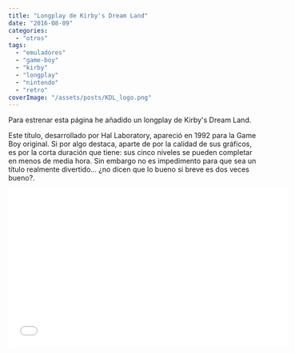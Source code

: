 ```yaml
---
title: "Longplay de Kirby's Dream Land"
date: "2016-08-09"
categories: 
  - "otros"
tags: 
  - "emuladores"
  - "game-boy"
  - "kirby"
  - "longplay"
  - "nintendo"
  - "retro"
coverImage: "/assets/posts/KDL_logo.png"
---
```


Para estrenar esta página he añadido un longplay de Kirby's Dream Land.

Este título, desarrollado por Hal Laboratory, apareció en 1992 para la Game Boy original. Si por algo destaca, aparte de por la calidad de sus gráficos, es por la corta duración que tiene: sus cinco niveles se pueden completar en menos de media hora. Sin embargo no es impedimento para que sea un título realmente divertido... ¿no dicen que lo bueno si breve es dos veces bueno?.

<iframe src="//www.youtube.com/embed/bBQqXMnmTvw" width="560" height="315" frameborder="0" allowfullscreen="allowfullscreen"></iframe>
